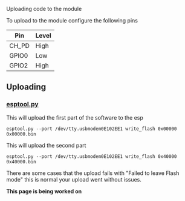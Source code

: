 Uploading code to the module

To upload to the module configure the following pins

| Pin | Level | 
| --- | ----- | 
| CH_PD | High |
| GPIO0 | Low |
| GPIO2 | High |

## Uploading
### [esptool.py](https://github.com/themadinventor/esptool/blob/master/esptool.py)
This will upload the first part of the software to the esp
```
esptool.py --port /dev/tty.usbmodem0E102EE1 write_flash 0x00000 0x00000.bin
```
This will upload the second part
```
esptool.py --port /dev/tty.usbmodem0E102EE1 write_flash 0x40000 0x40000.bin
```

There are some cases that the upload fails with "Failed to leave Flash mode" this is normal your upload went without issues.

**This page is being worked on**